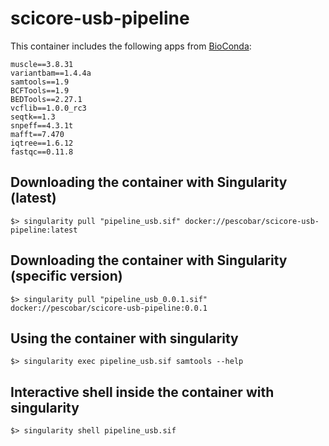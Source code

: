 # scicore-usb-pipeline

This container includes the following apps from [BioConda](https://bioconda.github.io/index.html):

```
muscle==3.8.31
variantbam==1.4.4a
samtools==1.9
BCFTools==1.9
BEDTools==2.27.1
vcflib==1.0.0_rc3
seqtk==1.3
snpeff==4.3.1t
mafft==7.470
iqtree==1.6.12
fastqc==0.11.8
```

## Downloading the container with Singularity (latest)

   `$> singularity pull "pipeline_usb.sif" docker://pescobar/scicore-usb-pipeline:latest`

## Downloading the container with Singularity (specific version)

   `$> singularity pull "pipeline_usb_0.0.1.sif" docker://pescobar/scicore-usb-pipeline:0.0.1`

## Using the container with singularity

   `$> singularity exec pipeline_usb.sif samtools --help`

## Interactive shell inside the container with singularity

   `$> singularity shell pipeline_usb.sif`
